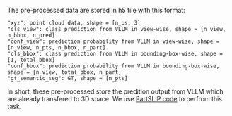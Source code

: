 The pre-processed data are stored in h5 file with this format:
```
"xyz": point cloud data, shape = [n_ps, 3]
"cls_view": class prediction from VLLM in view-wise, shape = [n_view, n_bbox, n_pred]
"conf_view": prediction probability from VLLM in view-wise, shape = [n_view, n_pts, n_bbox, n_part]
"cls_bbox": class prediction from VLLM in bounding-box-wise, shape = [1, total_bbox]
"conf_bbox": prediction probability from VLLM in bounding-box-wise, shape = [n_view, total_bbox, n_part]
"gt_semantic_seg": GT, shape = [n_pts]
```

In short, these pre-processed store the predition output from VLLM which are already transfered to 3D space. We use [PartSLIP code](https://colin97.github.io/PartSLIP_page/) to perfrom this task.